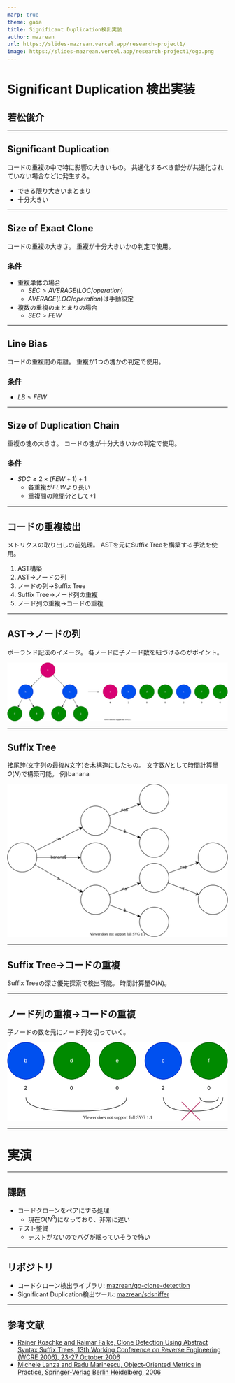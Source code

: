```yaml
---
marp: true
theme: gaia
title: Significant Duplication検出実装
author: mazrean
url: https://slides-mazrean.vercel.app/research-project1/
image: https://slides-mazrean.vercel.app/research-project1/ogp.png
---
```

<!--
_class:
- lead
- invert
-->
# Significant Duplication 検出実装
## 若松俊介

---
## Significant Duplication
コードの重複の中で特に影響の大きいもの。
共通化するべき部分が共通化されていない場合などに発生する。

- できる限り大きいまとまり
- 十分大きい

---
## Size of Exact Clone
コードの重複の大きさ。
重複が十分大きいかの判定で使用。

### 条件
- 重複単体の場合  
  - $SEC > AVERAGE(LOC/operation)$
  - $AVERAGE(LOC/operation)$は手動設定
- 複数の重複のまとまりの場合
  - $SEC > FEW$

---
## Line Bias
コードの重複間の距離。
重複が1つの塊かの判定で使用。

### 条件
- $LB \leq FEW$

---
## Size of Duplication Chain
重複の塊の大きさ。
コードの塊が十分大きいかの判定で使用。

### 条件
- $SDC \geq 2\times(FEW+1)+1$
  - 各重複が$FEW$より長い
  - 重複間の隙間分として$+1$

---
## コードの重複検出
メトリクスの取り出しの前処理。
ASTを元にSuffix Treeを構築する手法を使用。

1. AST構築
1. AST→ノードの列
1. ノードの列→Suffix Tree
1. Suffix Tree→ノード列の重複
1. ノード列の重複→コードの重複

---
## AST→ノードの列
ポーランド記法のイメージ。
各ノードに子ノード数を紐づけるのがポイント。

![w:1000](ast-to-node.drawio.svg)

---
## Suffix Tree
接尾辞(文字列の最後$N$文字)を木構造にしたもの。
文字数$N$として時間計算量$O(N)$で構築可能。
例)banana

![h:300](suffix-tree.drawio.svg)

---
## Suffix Tree→コードの重複
Suffix Treeの深さ優先探索で検出可能。
時間計算量$O(N)$。

---
## ノード列の重複→コードの重複
子ノードの数を元にノード列を切っていく。

![](node-to-clone.drawio.svg)

---
<!--
_class:
- lead
- invert
-->

# 実演

---
## 課題
- コードクローンをペアにする処理
  - 現在$O(N^3)$になっており、非常に遅い
- テスト整備
  - テストがないのでバグが眠っていそうで怖い

---
## リポジトリ
- コードクローン検出ライブラリ: [mazrean/go-clone-detection](https://github.com/mazrean/go-clone-detection)
- Significant Duplication検出ツール: [mazrean/sdsniffer](https://github.com/mazrean/sdsniffer)

---
## 参考文献
- [Rainer Koschke and Raimar Falke, Clone Detection Using Abstract Syntax Suffix Trees, 13th Working Conference on Reverse Engineering (WCRE 2006), 23-27 October 2006](https://www.researchgate.net/publication/221200051_Clone_Detection_Using_Abstract_Syntax_Suffix_Trees)
- [Michele Lanza and Radu Marinescu, Object-Oriented Metrics in Practice, Springer-Verlag Berlin Heidelberg, 2006](https://link.springer.com/book/10.1007/3-540-39538-5)

